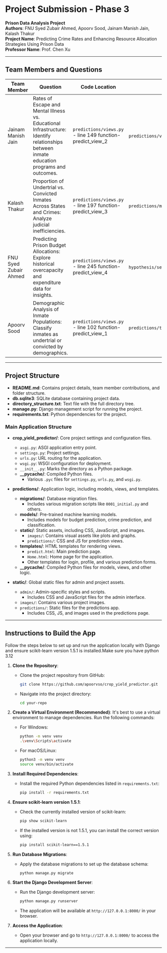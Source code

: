 # Project Submission - Phase 3

**Prison Data Analysis Project**  
**Authors**: FNU Syed Zubair Ahmed, Apoorv Sood, Jainam Manish Jain, Kalash Thakur  
**Project Name**: Predicting Crime Rates and Enhancing Resource Allocation Strategies Using Prison Data  
**Professor Name**: Prof. Chen Xu  

---

## Team Members and Questions 

| Team Member           | Question                                                                                                     | Code Location                       | Report Location                   |
|-----------------------|-------------------------------------------------------------------------------------------------------------|-------------------------------------|-------------------------------------|
| Jainam Manish Jain     | Rates of Escape and Mental Illness vs. Educational Infrastructure: Identify relationships between inmate education programs and outcomes. | `predictions/views.py` - line 149 function-predict_view_2 | `predictions/views.py` (lines 50–100) |
| Kalash Thakur          | Proportion of Undertrial vs. Convicted Inmates Across States and Crimes: Analyze judicial inefficiencies.    | `predictions/views.py` - line 197 function-predict_view_3 | `predictions/models/random_forest_model.pkl` |
| FNU Syed Zubair Ahmed | Predicting Prison Budget Allocations: Explore historical overcapacity and expenditure data for insights.    | `predictions/views.py` - line 245 function-predict_view_4 | `hypothesis/settings.py` (lines 250–300) |
| Apoorv Sood            | Demographic Analysis of Inmate Populations: Classify inmates as undertrial or convicted by demographics.     | `predictions/views.py` - line 102 function-predict_view_1 | `predictions/templates/predict.html` |

---

## Project Structure

- **README.md**: Contains project details, team member contributions, and folder structure.
- **db.sqlite3**: SQLite database containing project data.
- **directory_structure.txt**: Text file with the full directory tree.
- **manage.py**: Django management script for running the project.
- **requirements.txt**: Python dependencies for the project.

### Main Application Structure

- **crop_yield_predictor/**: Core project settings and configuration files.
  - `asgi.py`: ASGI application entry point.
  - `settings.py`: Project settings.
  - `urls.py`: URL routing for the application.
  - `wsgi.py`: WSGI configuration for deployment.
  - `__init__.py`: Marks the directory as a Python package.
  - **__pycache/**: Compiled Python files.
    - Various `.pyc` files for `settings.py`, `urls.py`, and `wsgi.py`.

- **predictions/**: Application logic, including models, views, and templates.
  - **migrations/**: Database migration files.
    - Includes various migration scripts like `0001_initial.py` and others.
  - **models/**: Pre-trained machine learning models.
    - Includes models for budget prediction, crime prediction, and classification.
  - **static/**: Static assets, including CSS, JavaScript, and images.
    - `images/`: Contains visual assets like plots and graphs.
    - `predictions/`: CSS and JS for prediction views.
  - **templates/**: HTML templates for rendering views.
    - `predict.html`: Main prediction page.
    - `Home.html`: Home page for the application.
    - Other templates for login, profile, and various prediction forms.
  - **__pycache/**: Compiled Python files for models, views, and other logic.

- **static/**: Global static files for admin and project assets.
  - `admin/`: Admin-specific styles and scripts.
    - Includes CSS and JavaScript files for the admin interface.
  - `images/`: Contains various project images.
  - `predictions/`: Static files for the predictions app.
    - Includes CSS, JS, and images used in the predictions page.

---

## Instructions to Build the App

Follow the steps below to set up and run the application locally with Django and ensure scikit-learn version 1.5.1 is installed.Make sure you have python 3.12

1. **Clone the Repository**:
   - Clone the project repository from GitHub:
     ```bash
     git clone https://github.com/apoorvso/crop_yield_predictor.git
     ```
   - Navigate into the project directory:
     ```bash
     cd your-repo
     ```

2. **Create a Virtual Environment (Recommended)**:
   It's best to use a virtual environment to manage dependencies. Run the following commands:
   - For Windows:
     ```bash
     python -m venv venv
     .\venv\Scripts\activate
     ```
   - For macOS/Linux:
     ```bash
     python3 -m venv venv
     source venv/bin/activate
     ```

3. **Install Required Dependencies**:
   - Install the required Python dependencies listed in `requirements.txt`:
     ```bash
     pip install -r requirements.txt
     ```

4. **Ensure scikit-learn version 1.5.1**:
   - Check the currently installed version of scikit-learn:
     ```bash
     pip show scikit-learn
     ```
   - If the installed version is not 1.5.1, you can install the correct version using:
     ```bash
     pip install scikit-learn==1.5.1
     ```

5. **Run Database Migrations**:
   - Apply the database migrations to set up the database schema:
     ```bash
     python manage.py migrate
     ```

6. **Start the Django Development Server**:
   - Run the Django development server:
     ```bash
     python manage.py runserver
     ```
   - The application will be available at `http://127.0.0.1:8000/` in your browser.

7. **Access the Application**:
   - Open your browser and go to `http://127.0.0.1:8000/` to access the application locally.

---
